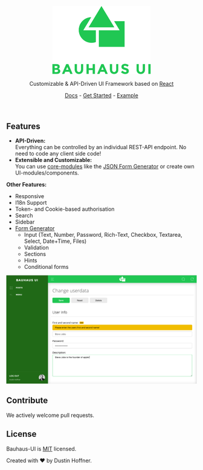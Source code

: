 <p align="center"><img src="docs/img/Logo.png" width=260></p>
<p align="center">Customizable & API-Driven UI Framework based on <a href="https://github.com/facebook/react">React</a></p>
<p align="center"><a href="docs/README.md">Docs</a> - <a href="docs/GetStarted.md">Get Started</a> - <a href="docs/Example.md">Example</a></p>

<br/>

## Features

- **API-Driven:**   
Everything can be controlled by an individual REST-API endpoint. No need to code any client side code!
- **Extensible and Customizable:**  
You can use [core-modules](docs/coreModules) like the [JSON Form Generator](docs/coreModules/form/JsonForm.md) or create own UI-modules/components.

**Other Features:**
- Responsive
- I18n Support
- Token- and Cookie-based authorisation
- Search
- Sidebar
- [Form Generator](docs/coreModules/form/JsonForm.md)
  - Input (Text, Number, Password, Rich-Text, Checkbox, Textarea, Select, Date+Time, Files)
  - Validation
  - Sections
  - Hints
  - Conditional forms


![ScreenShot](docs/img/ScreenShot1.png)

## Contribute
We actively welcome pull requests.

## License
Bauhaus-UI is [MIT](LICENSE) licensed.

Created with ♥ by Dustin Hoffner.
